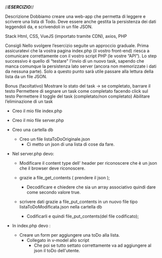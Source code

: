 //*****ESERCIZIO*****//

Descrizione
Dobbiamo creare una web-app che permetta di leggere e scrivere una lista di Todo.
Deve essere anche gestita la persistenza dei dati leggendoli da, e scrivendoli in un file JSON.

Stack
Html, CSS, VueJS (importato tramite CDN), axios, PHP

Consigli
Nello svolgere l’esercizio seguite un approccio graduale.
Prima assicuratevi che la vostra pagina index.php (il vostro front-end) riesca a comunicare correttamente con il vostro script PHP (le vostre “API”).
Lo step successivo è quello di “testare" l'invio di un nuovo task, sapendo che manca comunque la persistenza lato server (ancora non memorizzate i dati da nessuna parte).
Solo a questo punto sarà utile passare alla lettura della lista da un file JSON.

Bonus (facoltativo)
Mostrare lo stato del task → se completato, barrare il testo Permettere di segnare un task come completato facendo click sul testo
Permettere il toggle del task (completato/non completato) Abilitare l’eliminazione di un task



- Creo il mio file index.php 
- Creo il mio file server.php 


- Creo una cartella db 
    - Creo un file listaToDoOriginale.json
        - Ci metto un json di una lista di cose da fare. 

- Nel server.php devo:
    
    - Modificare  il content type dell' header per riconoscere che è un json che il browser deve riconoscere. 
    
    - grazie a file_get_contents ( prendere il json );
        - Decodificare e chiedere che sia un array associativo quindi dare come secondo valore true.
    
    - scrivere dati grazie a file_put_contents in un nuovo file tipo listaToDoModificata.json nella cartella db
        - Codificarli e quindi file_put_contents(del file codificato);

- In index.php devo :

    - Creare un form per aggiungere una toDo alla lista. 
        - Collegato in v-model allo script 
            - Che poi se tutto settato correttamente va ad aggiungere al json il toDo dell'utente. 

